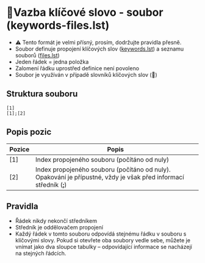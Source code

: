 # 📇Vazba klíčové slovo - soubor (keywords-files.lst)

- ⚠️ Tento formát je velmi přísný, prosím, dodržujte pravidla přesně.
- Soubor definuje propojení klíčových slov ([keywords.lst][Dkeywords.lst]) a seznamu souborů ([files.lst][Dfiles.lst])
- Jeden řádek = jedna položka
- Zalomení řádku uprostřed definice není povoleno
- Soubor je využíván v případě slovníků klíčových slov (📇)

## Struktura souboru

```
[1]
[1];[2]
```

## Popis pozic

| Pozice | Popis |
|---|---|
| [1] | Index propojeného souboru (počítáno od nuly) |
| [2] | Index propojeného souboru (počítáno od nuly). Opakování je přípustné, vždy je však před informací středník (**;**) |

## Pravidla
- Řádek nikdy nekončí středníkem
- Středník je oddělovačem propojení
- Každý řádek v tomto souboru odpovídá stejnému řádku v souboru s klíčovými slovy. Pokud si otevřete oba soubory vedle sebe, můžete je vnímat jako dva sloupce tabulky – odpovídající informace se nacházejí na stejných řádcích.

[Dfiles.lst]: mdata/files.lst.md "files.lst"
[Dkeywords.lst]: mdata/keywords.lst.md "keywords.lst"
